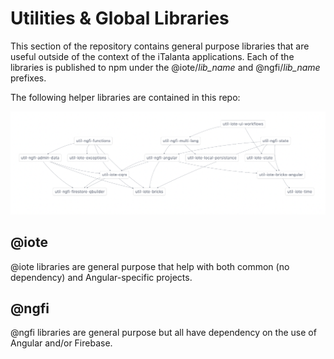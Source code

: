 # Utilities & Global Libraries

This section of the repository contains general purpose libraries that are useful outside of the context of the iTalanta applications. Each of the libraries is published to npm under the @iote/*lib_name* and @ngfi/*lib_name* prefixes.

The following helper libraries are contained in this repo:

<img src="../../docs/img/project/util-libs-structure.png" alt="Overview of iote and ngfi libraries" />

## @iote

@iote libraries are general purpose that help with both common (no dependency) and Angular-specific projects.

## @ngfi

@ngfi libraries are general purpose but all have dependency on the use of Angular and/or Firebase.

